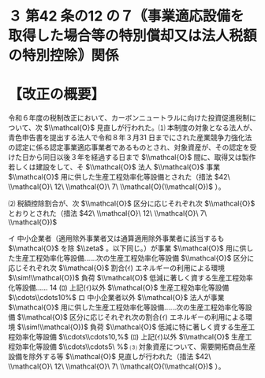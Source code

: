 # ３ 第42 条の12 の７｟事業適応設備を取得した場合等の特別償却又は法人税額の特別控除｠関係

# 【改正の概要】

令和６年度の税制改正において、カーボンニュートラルに向けた投資促進税制について、次 $\\mathcal{O}$ 見直しが行われた。⑴ 本制度の対象となる法人が、青色申告書を提出する法人で令和８年３月31 日までにされた産業競争力強化法の認定に係る認定事業適応事業者であるものとされ、対象資産が、その認定を受けた日から同日以後３年を経過する日まで $\\mathcal{O}$ 間に、取得又は製作若しくは建設をして、そ $\\mathcal{O}$ 法人 $\\mathcal{O}$ 事業 $\\mathcal{O}$ 用に供した生産工程効率化等設備とされた（措法 $42\ \\mathcal{O}\ 12\ \\mathcal{O}\ 7\ \\mathcal{O}(\\mathcal{O})$ ）。

⑵ 税額控除割合が、次 $\\mathcal{O}$ 区分に応じそれぞれ次 $\\mathcal{O}$ とおりとされた（措法 $42\ \\mathcal{O}\ 12\ \\mathcal{O}\ 7\ \\mathcal{O})$

イ 中小企業者（適用除外事業者又は通算適用除外事業者に該当するも $\\mathcal{O}$ を除 $\\zeta$ 。以下同じ。）が事業 $\\mathcal{O}$ 用に供した生産工程効率化等設備……次の生産工程効率化等設備 $\\mathcal{O}$ 区分に応じそれぞれ次 $\\mathcal{O}$ 割合(ｲ) エネルギーの利用による環境 $\\sim!\\mathcal{O})$ 負荷 $\\mathcal{O}$ 低減に著しく資する生産工程効率化等設備…… $14%$ (ﾛ) 上記(ｲ)以外 $\\mathcal{O}$ 生産工程効率化等設備 $\\cdots\\cdots10%$ ロ 中小企業者以外 $\\mathcal{O}$ 法人が事業 $\\mathcal{O}$ 用に供した生産工程効率化等設備……次の生産工程効率化等設備 $\\mathcal{O}$ 区分に応じそれぞれ次の割合(ｲ) エネルギーの利用による環境 $\\sim!\\mathcal{O})$ 負荷 $\\mathcal{O}$ 低減に特に著しく資する生産工程効率化等設備 $\\cdots\\cdots10,%$ (ﾛ) 上記(ｲ)以外 $\\mathcal{O}$ 生産工程効率化等設備 $\\cdots\\cdots5\ %$ ⑶ 対象資産について、需要開拓商品生産設備を除外する等 $\\mathcal{O}$ 見直しが行われた（措法 $42\ \\mathcal{O}\ 12\ \\mathcal{O}\ 7\ \\mathcal{O}(\\mathcal{O})$ ）。